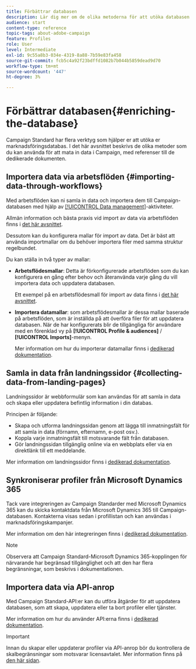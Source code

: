 ```yaml
---
title: Förbättrar databasen
description: Lär dig mer om de olika metoderna för att utöka databasen.
audience: start
content-type: reference
topic-tags: about-adobe-campaign
feature: Profiles
role: User
level: Intermediate
exl-id: 9c55a8b3-034e-4319-8a88-7b59e83fa458
source-git-commit: fcb5c4a92f23bdffd1082b7b044b5859dead9d70
workflow-type: tm+mt
source-wordcount: '447'
ht-degree: 3%

---
```


# Förbättrar databasen{#enriching-the-database}

Campaign Standard har flera verktyg som hjälper er att utöka er marknadsföringsdatabas. I det här avsnittet beskrivs de olika metoder som du kan använda för att mata in data i Campaign, med referenser till de dedikerade dokumenten.

## Importera data via arbetsflöden {#importing-data-through-workflows}

Med arbetsflöden kan ni samla in data och importera dem till Campaign-databasen med hjälp av [[!UICONTROL Data management]](../../automating/using/about-data-management-activities.md)-aktiviteter.

Allmän information och bästa praxis vid import av data via arbetsflöden finns i [det här avsnittet](../../automating/using/about-data-import-and-export.md).

Dessutom kan du konfigurera mallar för import av data. Det är bäst att använda importmallar om du behöver importera filer med samma struktur regelbundet.

Du kan ställa in två typer av mallar:

* **Arbetsflödesmallar**: Detta är förkonfigurerade arbetsflöden som du kan konfigurera en gång efter behov och återanvända varje gång du vill importera data och uppdatera databasen.

   Ett exempel på en arbetsflödesmall för import av data finns i [det här avsnittet](../../automating/using/creating-import-workflow-templates.md).

* **Importera datamallar**: som arbetsflödesmallar är dessa mallar baserade på arbetsflöden, som är inställda på att överföra filer för att uppdatera databasen. När de har konfigurerats blir de tillgängliga för användare med en förenklad vy på **[!UICONTROL Profile & audiences]** / **[!UICONTROL Imports]**-menyn.

   Mer information om hur du importerar datamallar finns i [dedikerad dokumentation](../../automating/using/importing-data-with-import-templates.md).

## Samla in data från landningssidor {#collecting-data-from-landing-pages}

Landningssidor är webbformulär som kan användas för att samla in data och skapa eller uppdatera befintlig information i din databas.

Principen är följande:

* Skapa och utforma landningssidan genom att lägga till inmatningsfält för att samla in data (förnamn, efternamn, e-post osv.).
* Koppla varje inmatningsfält till motsvarande fält från databasen.
* Gör landningssidan tillgänglig online via en webbplats eller via en direktlänk till ett meddelande.

Mer information om landningssidor finns i [dedikerad dokumentation](../../channels/using/getting-started-with-landing-pages.md).

## Synkroniserar profiler från Microsoft Dynamics 365

Tack vare integreringen av Campaign Standarder med Microsoft Dynamics 365 kan du skicka kontaktdata från Microsoft Dynamics 365 till Campaign-databasen.
Kontakterna visas sedan i profillistan och kan användas i marknadsföringskampanjer.

Mer information om den här integreringen finns i [dedikerad dokumentation](../../integrating/using/d365-acs-get-started.md).

>[!NOTE]
>
>Observera att Campaign Standard-Microsoft Dynamics 365-kopplingen för närvarande har begränsad tillgänglighet och att den har flera begränsningar, som beskrivs i dokumentationen.

## Importera data via API-anrop

Med Campaign Standard-API:er kan du utföra åtgärder för att uppdatera databasen, som att skapa, uppdatera eller ta bort profiler eller tjänster.

Mer information om hur du använder API:erna finns i [dedikerad dokumentation](../../api/using/get-started-apis.md).

>[!IMPORTANT]
>
>Innan du skapar eller uppdaterar profiler via API-anrop bör du kontrollera de skalbegränsningar som motsvarar licensavtalet. Mer information finns på [den här sidan](https://helpx.adobe.com/se/legal/product-descriptions/campaign-standard.html#ITInfrastructureResourcesbyActiveProfilesTiers).
